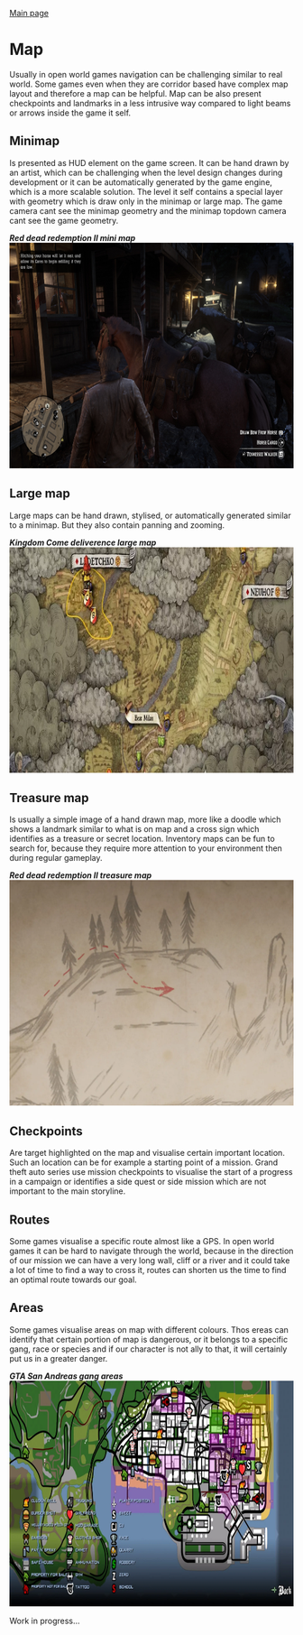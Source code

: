 [Main page](../../../readme.md)

# Map
Usually in open world games navigation can be challenging similar to real world. Some games even when they are corridor based have complex map layout and therefore a map can be helpful. Map can be also present checkpoints and landmarks in a less intrusive way compared to light beams or arrows inside the game it self.

## Minimap
Is presented as HUD element on the game screen.
It can be hand drawn by an artist, which can be challenging when the level design changes during development or it can be automatically generated by the game engine, which is a more scalable solution. The level it self contains a special layer with geometry which is draw only in the minimap or large map. The game camera cant see the minimap geometry and the minimap topdown camera cant see the game geometry.

***Red dead redemption II mini map***\
<img src="../../img/reddeadredemption_minimap.jpeg" alt="red dead redemption minimap" height="400"/>

## Large map
Large maps can be hand drawn, stylised, or automatically generated similar to a minimap.
But they also contain panning and zooming.

***Kingdom Come deliverence large map***\
<img src="../../img/kingdomcomedeliverence_map.webp" alt="kingdom come delivernece large map" height="400"/>

## Treasure map
Is usually a simple image of a hand drawn map, more like a doodle which shows a landmark similar to what is on map and a cross sign which identifies as a treasure or secret location. Inventory maps can be fun to search for, because they require more attention to your environment then during regular gameplay.

***Red dead redemption II treasure map***\
<img src="../../img/reddeadredemption_treasuremap.webp" alt="red dead remdeption trasure map" height="400"/>
## Checkpoints
Are target highlighted on the map and visualise certain important location.
Such an location can be for example a starting point of a mission. Grand theft auto series use mission checkpoints to visualise the start of a progress in a campaign or identifies a side quest or side mission which are not important to the main storyline.

## Routes
Some games visualise a specific route almost like a GPS. In open world games it can be hard to navigate through the world, because in the direction of our mission we can have a very long wall, cliff or a river and it could take a lot of time to find a way to cross it, routes can shorten us the time to find an optimal route towards our goal.

## Areas
Some games visualise areas on map with different colours. Thos ereas can identify that certain portion of map is dangerous, or it belongs to a specific gang, race or species and if our character is not ally to that, it will certainly put us in a greater danger.

***GTA San Andreas gang areas***\
<img src="../../img/gtasanandreas_gangs.webp" alt="gta san andreas gangs" height="400"/>

Work in progress...